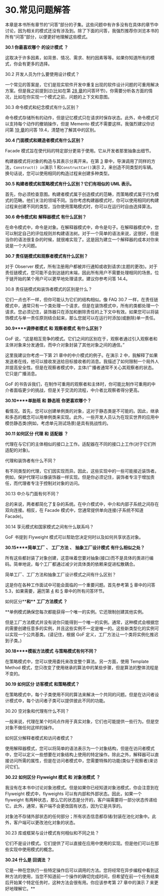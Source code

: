 # 30.常见问题解答

本章是本书所有章节的“问答”部分的子集。这些问题中有许多没有在具体的章节中讨论，因为相关的模式还没有涉及到。除了下面的问答，我强烈推荐你浏览本书的所有“问答”部分，以便更好地理解这些模式。

**30.1 你最喜欢哪个** **的设计模式** **？**

这取决于许多因素，如背景、情况、需求、制约因素等等。如果你知道所有的模式，你会有更多的选择。

30.2 开发人员为什么要使用设计模式？

一个常见的答案是，它们是现实软件开发中重复出现的软件设计问题的可重用解决方案。但是我之前提到过(比如在第 [28 章](28.html)的问答环节)，你需要分析各方面的情况，比如在你实现一个模式之前，问题的上下文和意图。

30.3 命令模式和纪念模式有什么区别？

命令模式存储所有的动作，但是记忆模式只在请求时保存状态。此外，命令模式可以支持每个动作的撤销操作，但是 Memento 模式不需要这样。我强烈建议你访问第 [19 章](19.html)的问答 19.4，清楚地了解其中的区别。

**30.4 门面模式和建造者模式有什么区别？**

Facade 模式旨在使代码的特定部分更易于使用。它从开发者那里抽象出细节。

构建器模式将对象的构造与其表示分离开来。在第 [3](03.html) 章中，导演调用了同样的方法，`Construct() in`演示 1 和`ConstructCar()`演示 2，来创造不同类型的车辆。换句话说，您可以使用相同的构造过程来创建多种类型。

**30.5 构建者模式和策略模式有什么区别？它们有相似的 UML 表示。**

首先，你必须检查意图。构建者模式属于创造模式的范畴，而策略模式属于行为模式的范畴。他们关注的领域不同。当你考虑构建器模式时，你可以使用相同的构建过程来创建不同的类型，当你使用策略模式时，你可以在运行时自由选择算法。

**30.6 命令模式和** **解释器模式** **有什么区别？**

在命令模式中，命令是对象。在解释器模式中，命令是句子。在解释器模式中，您可以制定自己的评估规则并构建语法树。对于一个简单的语法来说，这很好，但是当你的语法很复杂的时候，就很难实现了。这是因为建立一个解释器的成本对你来说是一个大问题。

**30.7 责任链模式和观察者模式有什么区别？**

对于 Observer 模式，所有注册用户都被并行通知或收到请求(主题的更改)。对于责任链模式，您可能不会到达链的末端，因此所有用户不需要处理相同的场景。位于链开始的某个用户可以更早地处理请求。建议你参考问答 14.4。

30.8 责任链模式和装饰者模式的区别是什么？

它们一点也不一样，但你可能认为它们的结构相似。像 FAQ 30.7 一样，在责任链模式中，通常只有一个类处理一个请求，但是在装饰模式中，所有的类都处理一个请求。您必须记住，装饰器只在添加和删除责任的上下文中有效。如果您可以将装饰模式与单一责任原则结合起来，那么您就可以在运行时添加(或删除)单一责任。

**30.9****调停者模式** **和** **观察者模式** **有什么区别？**

GoF 说，“这是相互竞争的模式。它们之间的区别在于，观察者通过引入观察者和主体对象来分发通信，而中介对象封装了其他对象之间的通信。”

这里我建议你考虑一下第 21 章中的中介模式的例子。在演示 2 中，我解释了如果发送者在线，他可以接收发送给目标接收者的消息。我描述了如何限制一个局外人并提高安全性。但是在观察者模式中，主体/广播者通常不关心其观察者的状态。它只是广播消息。

GoF 的书告诉我们，在制作可重用的观察者和主体时，你可能比制作可重用的中介者面临更少的挑战，但是关于交流的流程，中介者比观察者得分更高。

**30.10****单胎班** **和** **静态班** **你更喜欢哪个？**

看情况。首先，您可以创建单例类的对象，这对于静态类是不可能的。因此，继承和多态的概念可以用单例类来实现。此外，一些开发人员认为在现实世界的应用中模仿静态类(例如，考虑单元测试场景)是具有挑战性的。

**30.11 如何区分** **代理** **和** **适配器** **？**

代理在与它们的主体相似的接口上工作。适配器在不同的接口上工作(对于它们所适配的对象)。

代理和装饰者有什么不同？

有不同类型的代理，它们因实现而异。因此，这些实现中的一些可能接近装饰者。例如，保护代理可以像装饰器一样实现。但是你必须记住，装饰者专注于增加责任，而代理者专注于控制对对象的访问。

30.13 中介与门面有何不同？

总的来说，两者都简化了复杂的系统。在中介模式中，中介和内部子系统之间存在双向连接。相反，在 Facade 模式中，您通常提供单向连接(子系统不知道 Facade)。

30.14 享元模式和国家模式之间有什么联系吗？

GoF 书提到 Flyweight 模式可以帮助您决定何时以及如何共享状态对象。

**30.15****简单工厂** **、** **工厂方法** **、** **抽象工厂设计模式** **有什么相似之处？**

所有这些都封装了对象创建，这意味着您要对抽象(接口)而不是具体的类进行编码。简单地说，每个工厂都通过减少对具体类的依赖来促进松散耦合。

简单工厂、工厂方法和抽象工厂设计模式之间有什么区别？

这是你在各种工作面试中可能会面临的一个重要问题。首先参考第 [5](05.html) 章中的问答 5.3，如果需要，遍历第 [4](04.html) 和 [5](05.html) 章中的所有问答环节。

如何区分****和** **工厂方法模式** **？****

 **单例模式确保您每次都能获得一个唯一的实例。它还限制创建其他实例。

但是工厂方法模式并没有说你只能得到一个唯一的实例。通常，这种模式会根据您的需要创建任意多的实例，并且这些实例不一定是唯一的。这些新类型化的实例可以实现一个公共基类。(请记住，根据 GoF 定义，工厂方法让一个类将实例化推迟到子类。)

**30.18****模板方法模式** **与策略模式有何不同？**

在策略模式中，您可以使用委托来改变整个算法。另一方面，使用 Template Method 模式，您只改变了使用继承的算法中的某些步骤，但是算法的整体流程是不变的。

**30.19 如何区分** **访客模式** **和策略模式？**

在策略模式中，每个子类使用不同的算法来解决一个共同的问题。但是在访问者设计模式中，每个访问者子类可以提供彼此不同的功能。

30.20 空对象和代理有什么不同？

一般来说，代理在某个时间点作用于真实对象，它们也可能提供一些行为。但是空对象不做任何这样的操作。

如何区分解释者模式和访问者模式？

使用解释器模式，您可以将简单的语法表示为一个对象结构，但是在访问者模式中，您可以定义一些想要在对象结构上使用的特定操作。除此之外，解释器可以直接访问所需的属性，但是在访问者模式中，您需要特殊的功能(类似于观察者)来访问它们。

**30.22 如何区分** **Flyweight 模式** **和** **对象池模式** **？**

我没有在本书中讨论对象池模式。但是如果你已经知道对象池模式，你会注意到在 Flyweight 模式中，flyweights 可以有内部和外部状态。因此，如果一个 flyweight 有两种状态，那么它的状态是分开的，客户端需要将一部分状态传递给它。此外，通常，客户端不会更改固有状态，因为它是共享的。

对象池不存储外部状态的任何部分；所有状态信息都存储/封装在池化对象中。此外，客户端可以更改池化对象的状态。

30.23 库或框架与设计模式有何相似和不同之处？

它们不是设计模式。它们提供了可以直接在应用中使用的实现。但是他们可以在那些实现中使用模式的概念。

**30.24 什么是** **回调法** **？**

它是一种在您执行一些特定操作后可以调用的方法。您将经常在异步编程中看到这种方法的使用，当您不知道前一个操作的确切完成时间，但希望在前一个任务结束后开始某个特定任务时，这种方法会很有用。你应该参考第 27 章中的演示 7 来更好地理解它。**